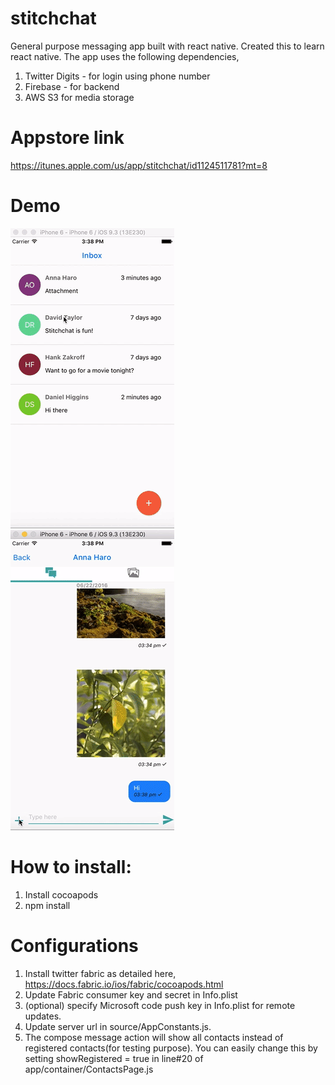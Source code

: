 # stitchchat

General purpose messaging app built with react native. Created this to learn react native. The app uses the following dependencies,

1. Twitter Digits - for login using phone number
2. Firebase - for backend
3. AWS S3 for media storage

# Appstore link
https://itunes.apple.com/us/app/stitchchat/id1124511781?mt=8

# Demo
![Demo1](demo1.gif "Main")
![Demo2](demo2.gif "Media")

# How to install:

1. Install cocoapods
2. npm install

# Configurations

1. Install twitter fabric as detailed here, https://docs.fabric.io/ios/fabric/cocoapods.html
2. Update Fabric consumer key and secret in Info.plist
3. (optional) specify Microsoft code push key in Info.plist for remote updates.
4. Update server url in source/AppConstants.js. 
5. The compose message action will show all contacts instead of registered contacts(for testing purpose). You can easily change this by setting showRegistered = true in line#20 of app/container/ContactsPage.js 

